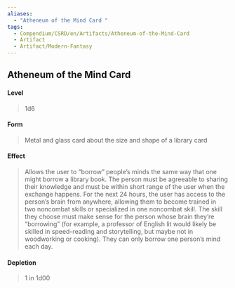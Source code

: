 ```yaml
---
aliases:
  - "Atheneum of the Mind Card "
tags:
  - Compendium/CSRD/en/Artifacts/Atheneum-of-the-Mind-Card
  - Artifact
  - Artifact/Modern-Fantasy
---
```

  
    
## Atheneum of the Mind Card   
#### Level   
>1d6   
#### Form  
> Metal and glass card about the size and shape of a library card   
#### Effect  
> Allows the user to “borrow” people’s minds the same way that one might borrow a library book. The person must be agreeable to sharing their knowledge and must be within short range of the user when the exchange happens. For the next 24 hours, the user has access to the person’s brain from anywhere, allowing them to become trained in two noncombat skills or specialized in one noncombat skill. The skill they choose must make sense for the person whose brain they’re “borrowing” (for example, a professor of English lit would likely be skilled in speed-reading and storytelling, but maybe not in woodworking or cooking). They can only borrow one person’s mind each day.   
#### Depletion   
>1 in 1d00  
  
